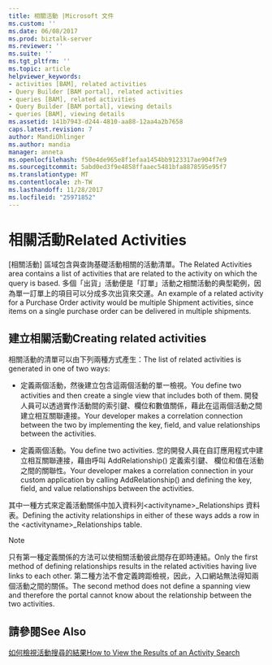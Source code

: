 ```yaml
---
title: 相關活動 |Microsoft 文件
ms.custom: ''
ms.date: 06/08/2017
ms.prod: biztalk-server
ms.reviewer: ''
ms.suite: ''
ms.tgt_pltfrm: ''
ms.topic: article
helpviewer_keywords:
- activities [BAM], related activities
- Query Builder [BAM portal], related activities
- queries [BAM], related activities
- Query Builder [BAM portal], viewing details
- queries [BAM], viewing details
ms.assetid: 141b7943-d244-4810-aa88-12aa4a2b7658
caps.latest.revision: 7
author: MandiOhlinger
ms.author: mandia
manager: anneta
ms.openlocfilehash: f50e4de965e8f1efaa1454bb9123317ae904f7e9
ms.sourcegitcommit: 5abd0ed3f9e4858ffaaec5481bfa8878595e95f7
ms.translationtype: MT
ms.contentlocale: zh-TW
ms.lasthandoff: 11/28/2017
ms.locfileid: "25971852"
---
```

# <a name="related-activities"></a><span data-ttu-id="b5614-102">相關活動</span><span class="sxs-lookup"><span data-stu-id="b5614-102">Related Activities</span></span>
<span data-ttu-id="b5614-103">[相關活動] 區域包含與查詢基礎活動相關的活動清單。</span><span class="sxs-lookup"><span data-stu-id="b5614-103">The Related Activities area contains a list of activities that are related to the activity on which the query is based.</span></span> <span data-ttu-id="b5614-104">多個「出貨」活動便是「訂單」活動之相關活動的典型範例，因為單一訂單上的項目可以分成多次出貨來交運。</span><span class="sxs-lookup"><span data-stu-id="b5614-104">An example of a related activity for a Purchase Order activity would be multiple Shipment activities, since items on a single purchase order can be delivered in multiple shipments.</span></span>  
  
## <a name="creating-related-activities"></a><span data-ttu-id="b5614-105">建立相關活動</span><span class="sxs-lookup"><span data-stu-id="b5614-105">Creating related activities</span></span>  
 <span data-ttu-id="b5614-106">相關活動的清單可以由下列兩種方式產生：</span><span class="sxs-lookup"><span data-stu-id="b5614-106">The list of related activities is generated in one of two ways:</span></span>  
  
-   <span data-ttu-id="b5614-107">定義兩個活動，然後建立包含這兩個活動的單一檢視。</span><span class="sxs-lookup"><span data-stu-id="b5614-107">You define two activities and then create a single view that includes both of them.</span></span> <span data-ttu-id="b5614-108">開發人員可以透過實作活動間的索引鍵、欄位和數值關係，藉此在這兩個活動之間建立相互關聯連接。</span><span class="sxs-lookup"><span data-stu-id="b5614-108">Your developer makes a correlation connection between the two by implementing the key, field, and value relationships between the activities.</span></span>  
  
-   <span data-ttu-id="b5614-109">定義兩個活動。</span><span class="sxs-lookup"><span data-stu-id="b5614-109">You define two activities.</span></span> <span data-ttu-id="b5614-110">您的開發人員在自訂應用程式中建立相互關聯連接，藉由呼叫 AddRelationship() 定義索引鍵、 欄位和值在活動之間的關聯性。</span><span class="sxs-lookup"><span data-stu-id="b5614-110">Your developer makes a correlation connection in your custom application by calling AddRelationship() and defining the key, field, and value relationships between the activities.</span></span>  
  
 <span data-ttu-id="b5614-111">其中一種方式來定義活動關係中加入資料列\<activityname\>_Relationships 資料表。</span><span class="sxs-lookup"><span data-stu-id="b5614-111">Defining the activity relationships in either of these ways adds a row in the \<activityname\>_Relationships table.</span></span>  
  
> [!NOTE]
>  <span data-ttu-id="b5614-112">只有第一種定義關係的方法可以使相關活動彼此間存在即時連結。</span><span class="sxs-lookup"><span data-stu-id="b5614-112">Only the first method of defining relationships results in the related activities having live links to each other.</span></span> <span data-ttu-id="b5614-113">第二種方法不會定義跨距檢視，因此，入口網站無法得知兩個活動之間的關係。</span><span class="sxs-lookup"><span data-stu-id="b5614-113">The second method does not define a spanning view and therefore the portal cannot know about the relationship between the two activities.</span></span>  
  
## <a name="see-also"></a><span data-ttu-id="b5614-114">請參閱</span><span class="sxs-lookup"><span data-stu-id="b5614-114">See Also</span></span>  
 [<span data-ttu-id="b5614-115">如何檢視活動搜尋的結果</span><span class="sxs-lookup"><span data-stu-id="b5614-115">How to View the Results of an Activity Search</span></span>](../core/how-to-view-the-results-of-an-activity-search.md)